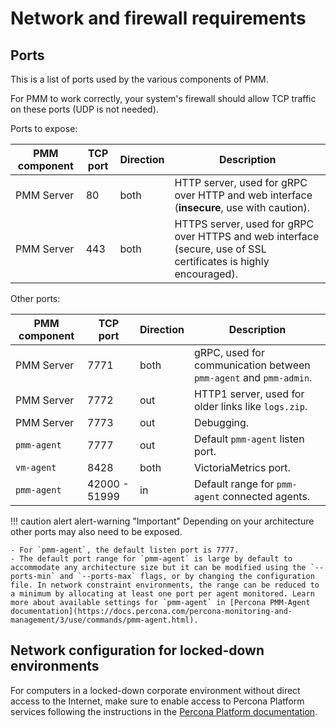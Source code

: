 # Network and firewall requirements

## Ports

This is a list of ports used by the various components of PMM.

For PMM to work correctly, your system's firewall should allow TCP traffic on these ports (UDP is not needed).

Ports to expose:

| PMM component | TCP port      | Direction     | Description
|---------------|---------------|---------------|------------------------------------------------------------------------------------------
| PMM Server    |   80          | both          | HTTP server, used for gRPC over HTTP and web interface (**insecure**, use with caution).
| PMM Server    |  443          | both          | HTTPS server, used for gRPC over HTTPS and web interface (secure, use of SSL certificates is highly encouraged).

Other ports:

| PMM component | TCP port      | Direction     | Description
|---------------|---------------|---------------|-----------------------------------------------------------------
| PMM Server    | 7771          | both          | gRPC, used for communication between `pmm-agent` and `pmm-admin`.
| PMM Server    | 7772          | out           | HTTP1 server, used for older links like `logs.zip`.
| PMM Server    | 7773          | out           | Debugging.
| `pmm-agent`   | 7777          | out           | Default `pmm-agent` listen port.
| `vm-agent`    | 8428          | both          | VictoriaMetrics port.
| `pmm-agent`   | 42000 - 51999 | in            | Default range for `pmm-agent` connected agents.

!!! caution alert alert-warning "Important"
    Depending on your architecture other ports may also need to be exposed.

    - For `pmm-agent`, the default listen port is 7777.
    - The default port range for `pmm-agent` is large by default to accommodate any architecture size but it can be modified using the `--ports-min` and `--ports-max` flags, or by changing the configuration file. In network constraint environments, the range can be reduced to a minimum by allocating at least one port per agent monitored. Learn more about available settings for `pmm-agent` in [Percona PMM-Agent documentation](https://docs.percona.com/percona-monitoring-and-management/3/use/commands/pmm-agent.html).

## Network configuration for locked-down environments
For computers in a locked-down corporate environment without direct access to the Internet, make sure to enable access to Percona Platform services following the instructions in the [Percona Platform documentation](https://docs.percona.com/percona-platform/network.html).
